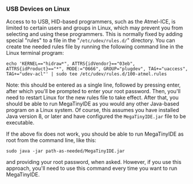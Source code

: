 ### USB Devices on Linux
Access to to USB, HID-based programmers, such as the Atmel-ICE, is limited to certain users and groups in Linux, which may prevent you from selecting and using these programmers.  This is normally fixed by adding special "rules" to a file in the "`/etc/udev/rules.d/`" directory.  You can create tne needed rules file by running the following command line in the Linux terminal program:

`echo 'KERNEL=="hidraw*", ATTRS{idVendor}=="03eb", ATTRS{idProduct}=="*", MODE:="0666", GROUP="plugdev", TAG+="uaccess", TAG+="udev-acl"' | sudo tee /etc/udev/rules.d/100-atmel.rules`

Note: this should be entered as a single line, followed by pressing enter, after which you'll be prompted to enter your root password.  Then, you'll need to restart Linux for the new rules file to take effect.  After that, you should be able to run MegaTinyIDE as you would any other Java-based program on a Linux system.  Of course, this assumes you have installed Java version 8, or later and have configured the `MegaTinyIDE.jar` file to be executable.

If the above fix does not work, you should be able to run MegaTinyIDE as root from the command line, like this:

   `sudo java -jar path-as-needed/MegaTinyIDE.jar`
   
and providing your root password, when asked.  However, if you use this approach, you'll need to use this command every time you want to run MegaTinyIDE.